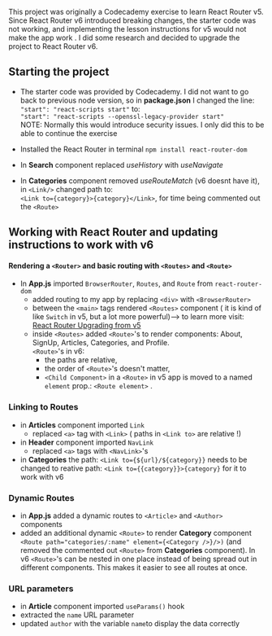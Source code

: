 This project was originally a Codecademy exercise to learn React Router v5. Since React Router v6 introduced breaking changes, the starter code was not working, and implementing the lesson instructions for v5 would not make the app work . I did some research and decided to upgrade the project to React Router v6.

## Starting the project
- The starter code was provided by Codecademy. I did not want to go back to previous node version, so in **package.json** I changed the line:<br>
  `"start": "react-scripts start"` to:<br>
  `"start": "react-scripts --openssl-legacy-provider start"`<br>
  NOTE: Normally this would introduce security issues. I only did this to be able to continue the exercise
  
- Installed the React Router in terminal
  `npm install react-router-dom`
  
- In **Search** component replaced *useHistory* with *useNavigate*

- In **Categories** component removed *useRouteMatch* (v6 doesnt have it), in `<Link/>` changed path to:<br>
  `<Link to={category}>{category}</Link>`, for time being commented out the `<Route>`
  
  
## Working with React Router and updating instructions to work with v6

#### Rendering a `<Router>` and basic routing with `<Routes>` and `<Route>`
- In **App.js** imported `BrowserRouter`, `Routes`, and `Route` from `react-router-dom`
    -  added routing to my app by replacing `<div>` with `<BrowserRouter>`
    -  between the `<main>` tags rendered `<Routes>` component ( it is kind of like `Switch` in v5, but a lot more powerful)--> to learn more visit: [React Router Upgrading from v5](https://reactrouter.com/en/v6.3.0/upgrading/v5)
    - inside `<Routes>` added `<Route>`'s to render components: About, SignUp, Articles, Categories, and Profile.<br>
    `<Route>`'s in v6:<br>
      - the paths are relative,
      - the order of `<Route>`'s doesn't matter, 
      - `<Child Component>` in a `<Route>` in v5 app is moved to a named `element` prop.: `<Route element>` . 

### Linking to Routes
- in **Articles** component imported `Link` 
  - replaced `<a>` tag with `<Link>` ( paths in `<Link to>` are relative !)
- in **Header** component imported `NavLink`
  - replaced `<a>` tags with `<NavLink>`'s
- in **Categories** the path: `<Link to={${url}/${category}}` needs to be changed to reative path: `<Link to={{category}}>{category}` for it to work with v6

### Dynamic Routes 
- in **App.js** added a dynamic routes to `<Article>` and `<Author>` components
- added an additional dynamic `<Route>` to render **Category** component `<Route path="categories/:name" element={<Category />}/>)` (and removed the commented out `<Route>` from **Categories** component). In v6 `<Route>`'s can be nested in one place instead of being spread out in different components. This makes it easier to see all routes at once.  

### URL parameters
- in **Article** component imported `useParams()` hook
- extracted the `name` URL parameter
- updated `author` with the variable `name`to display the data correctly

### 

